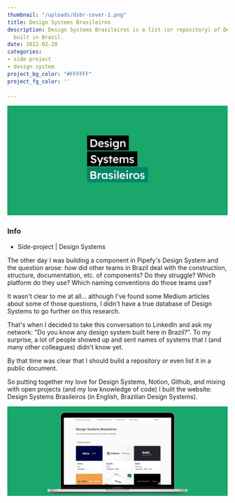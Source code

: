 ```yaml
---
thumbnail: "/uploads/dsbr-cover-1.png"
title: Design Systems Brasileiros
description: Design Systems Brasileiros is a list (or repository) of Design Systems
  built in Brazil.
date: 2022-02-28
categories:
- side project
- design system
project_bg_color: "#FFFFFF"
project_fg_color: ''

---
```

<div class="full-width cover">

![Design Systems Brasileiros](/uploads/dsbr-cover-1.png "Design Systems Brasileiros")

</div>

### Info

* Side-project | Design Systems

The other day I was building a component in Pipefy's Design System and the question arose: how did other teams in Brazil deal with the construction, structure, documentation, etc. of components? Do they struggle? Which platform do they use? Which naming conventions do those teams use?

It wasn't clear to me at all... although I've found some Medium articles about some of those questions, I didn't have a true database of Design Systems to go further on this research.

That's when I decided to take this conversation to LinkedIn and ask my network: "Do you know any design system built here in Brazil?". To my surprise, a lot of people showed up and sent names of systems that I (and many other colleagues) didn't know yet.

By that time was clear that I should build a repository or even list it in a public document.

So putting together my love for Design Systems, Notion, Github, and mixing with open projects (and my low knowledge of code) I built the website: Design Systems Brasileiros (in English, Brazilian Design Systems).

![Design Systems Brasileiros](/uploads/home-dsbr.png "Design Systems Brasileiros")